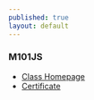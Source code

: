 ```yaml
---
published: true
layout: default
---
```


### M101JS

- [Class Homepage](https://education.10gen.com/courses/10gen/M101JS/2013_August/about "10gen")
- [Certificate](https://www.evernote.com/shard/s2/sh/745b5e12-9893-4476-a800-85d972e94b39/cc1f1b0d6609d531cac04749d9faf8f5 "evernote")